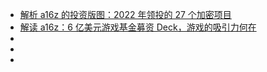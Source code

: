 - [解析 a16z 的投资版图：2022 年领投的 27 个加密项目](https://www.theblockbeats.info/news/31926?search=1)
- [解读 a16z：6 亿美元游戏基金募资 Deck，游戏的吸引力何在](https://www.theblockbeats.info/news/37133?search=1)
- []()
- []()
- []()
